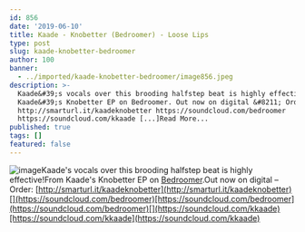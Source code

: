 ```yaml
---
id: 856
date: '2019-06-10'
title: Kaade - Knobetter (Bedroomer) - Loose Lips
type: post
slug: kaade-knobetter-bedroomer
author: 100
banner:
  - ../imported/kaade-knobetter-bedroomer/image856.jpeg
description: >-
  Kaade&#39;s vocals over this brooding halfstep beat is highly effective! From
  Kaade&#39;s Knobetter EP on Bedroomer. Out now on digital &#8211; Order:
  http://smarturl.it/kaadeknobetter https://soundcloud.com/bedroomer
  https://soundcloud.com/kkaade [...]Read More...
published: true
tags: []
featured: false
---
```

![image](../../imported/kaade-knobetter-bedroomer/image856.jpeg)Kaade's vocals over this brooding halfstep beat is highly effective!From Kaade's Knobetter EP on [Bedroomer](https://bedroomer.bandcamp.com/).Out now on digital – Order: [http://smarturl.it/kaadeknobetter](http://smarturl.it/kaadeknobetter)[](https://soundcloud.com/bedroomer)[https://soundcloud.com/bedroomer](https://soundcloud.com/bedroomer)[](https://soundcloud.com/kkaade)[https://soundcloud.com/kkaade](https://soundcloud.com/kkaade)